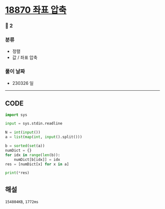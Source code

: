 # [18870 좌표 압축](https://www.acmicpc.net/problem/18870)

### 🥈 2

### 분류

- 정렬
- 값 / 좌표 압축

### 풀이 날짜

- 230326 일

---

## CODE

```python
import sys

input = sys.stdin.readline

N = int(input())
a = list(map(int, input().split()))

b = sorted(set(a))
numDict = {}
for idx in range(len(b)):
    numDict[b[idx]] = idx
res = [numDict[x] for x in a]

print(*res)

```

## 해설

`154804KB`, `1772ms`

